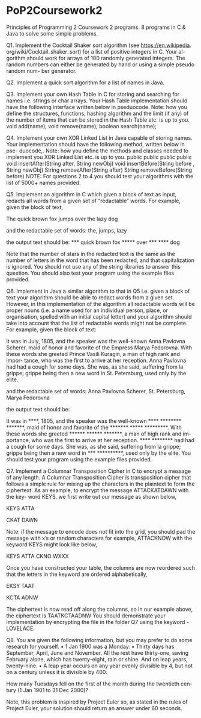 # PoP2Coursework2
Principles of Programming 2 Coursework 2 programs. 8 programs in C &amp; Java to solve some simple problems.

Q1. Implement the Cocktail Shaker sort algorithm (see https://en.wikipedia. org/wiki/Cocktail_shaker_sort) for a list of positive integers in C. Your al- gorithm should work for arrays of 100 randomly generated integers. The random numbers can either be generated by hand or using a simple pseudo random num- ber generator.

Q2. Implement a quick sort algorithm for a list of names in Java.

Q3. Implement your own Hash Table in C for storing and searching for names i.e. strings or char arrays. Your Hash Table implementation should have the following interface written below in pseduocode. Note: how you define the structures, functions, hashing algorithm and the limit (if any) of the number of items that can be stored in the Hash Table etc. is up to you.
void add(name);
void remove(name); boolean search(name);

Q4. Implement your own XOR Linked List in Java capable of storing names. Your implementation should have the following method, written below in pse- duocode,. Note: how you define the methods and classes needed to implement you XOR Linked List etc. is up to you.
public public public public
void insertAfter(String after, String newObj) void insertBefore(String before , String newObj) String removeAfter(String after)
String removeBefore(String before)
NOTE: For questions 2 to 4 you should test your algorithms with the list of 5000+ names provided.

Q5. Implement an algorithm in C which given a block of text as input, redacts all words from a given set of “redactable” words. For example, given the block of text,

The quick brown fox jumps over the lazy dog

and the redactable set of words: the, jumps, lazy

the output text should be: *** quick brown fox ***** over *** **** dog

Note that the number of stars in the redacted text is the same as the number of letters in the word that has been redacted, and that capitalization is ignored. You should not use any of the string libraries to answer this question. You should also test your program using the example files provided.

Q6. Implement in Java a similar algorithm to that in Q5 i.e. given a block of text your algorithm should be able to redact words from a given set. However, in this implementation of the algorithm all redactable words will be proper nouns (i.e. a name used for an individual person, place, or organisation, spelled with an initial capital letter) and your algorithm should take into account that the list of redactable words might not be complete. For example, given the block of text:

It was in July, 1805, and the speaker was the well-known Anna Pavlovna Scherer, maid of honor and favorite of the Empress Marya Fedorovna. With these words she greeted Prince Vasili Kuragin, a man of high rank and impor- tance, who was the first to arrive at her reception. Anna Pavlovna had had a cough for some days. She was, as she said, suffering from la grippe; grippe being then a new word in St. Petersburg, used only by the elite.

and the redactable set of words: Anna Pavlovna Scherer, St. Petersburg, Marya Fedorovna

the output text should be:

It was in ****, 1805, and the speaker was the well-known **** ******** *******, maid of honor and favorite of the ******* ***** *********. With these words she greeted ****** ****** *******, a man of high rank and im- portance, who was the first to arrive at her reception. **** ******** had had a cough for some days. She was, as she said, suffering from la grippe; grippe being then a new word in *** **********, used only by the elite.
You should test your program using the example files provided.

Q7. Implement a Columnar Transposition Cipher in C to encrypt a message of any length. A Columnar Transposition Cipher is transposition cipher that follows a simple rule for mixing up the characters in the plaintext to form the ciphertext.
As an example, to encrypt the message ATTACKATDAWN with the key- word KEYS, we first write out our message as shown below,

KEYS ATTA

CKAT DAWN

Note: if the message to encode does not fit into the grid, you should pad the message with x’s or random characters for example, ATTACKNOW with the keyword KEYS might look like below,

KEYS ATTA CKNO WXXX

Once you have constructed your table, the columns are now reordered such that the letters in the keyword are ordered alphabetically,

EKSY TAAT

KCTA ADNW

The ciphertext is now read off along the columns, so in our example above, the ciphertext is TAATKCTAADNW
You should demonstrate your implementation by encrypting the file in the folder Q7 using the keyword - LOVELACE.


Q8. You are given the following information, but you may prefer to do some research for yourself.
• 1 Jan 1900 was a Monday.
• Thirty days has September, April, June and November. All the rest have thirty-one, saving February alone, which has twenty-eight, rain or shine. And on leap years, twenty-nine.
• A leap year occurs on any year evenly divisible by 4, but not on a century unless it is divisible by 400.

How many Tuesdays fell on the first of the month during the twentieth cen- tury (1 Jan 1901 to 31 Dec 2000)?

Note, this problem is inspired by Project Euler so, as stated in the rules of Project Euler, your solution should return an answer under 60 seconds.
